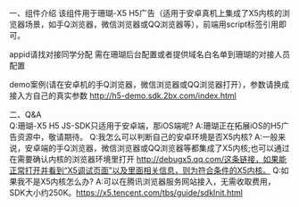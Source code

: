 一、组件介绍
该组件用于珊瑚-X5 H5广告（适用于安卓真机上集成了X5内核的浏览器场景，如手Q浏览器，微信浏览器或QQ浏览器等），前端用script标签引用即可。

appid请找对接同学分配
需在珊瑚后台配置或者提供域名白名单到珊瑚的对接人员配置

demo案例(请在安卓机的手Q浏览器，微信浏览器或QQ浏览器打开），参数请换成接入方自己的真实参数
http://h5-demo.sdk.2bx.com/index.html



二、Q&A <br/>
Q:珊瑚-X5 H5 JS-SDK只适用于安卓端，那iOS端呢? 
A:珊瑚正在拓展iOS的H5广告资源中，敬请期待。
Q:我怎么可以判断自己的安卓环境是否X5内核? 
A:一般来说，安卓端的手Q浏览器，微信浏览器或QQ浏览器等都集成了X5内核;也可以通过在需要确认内核的浏览器环境里打开 http://debugx5.qq.com/这条链接，如果能正常打开并看到“X5调试页面”以及里面相关信息，则为符合条件的X5内核。
Q:如果我不是X5内核怎么办? 
A:可以在腾讯浏览器服务网站接入，无需收取费用，SDK大小约250K。https://x5.tencent.com/tbs/guide/sdkInit.html
